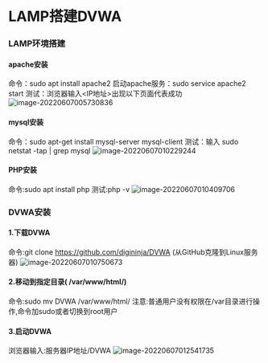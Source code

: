# LAMP搭建DVWA
### LAMP环境搭建
#### apache安装
命令：sudo apt install apache2
启动apache服务：sudo service apache2 start
测试：浏览器输入<IP地址>出现以下页面代表成功
![image-20220607005730836](C:\Users\23033\AppData\Roaming\Typora\typora-user-images\image-20220607005730836.png)
#### mysql安装
命令：sudo apt-get install mysql-server mysql-client
测试：输入 sudo netstat -tap | grep mysql
![image-20220607010229244](C:\Users\23033\AppData\Roaming\Typora\typora-user-images\image-20220607010229244.png)
#### PHP安装
命令:sudo apt install php
测试:php -v
![image-20220607010409706](C:\Users\23033\AppData\Roaming\Typora\typora-user-images\image-20220607010409706.png)

### DVWA安装
#### 1.下载DVWA
命令:git clone  https://github.com/digininja/DVWA (从GitHub克隆到Linux服务器)
![image-20220607010750673](C:\Users\23033\AppData\Roaming\Typora\typora-user-images\image-20220607010750673.png)
#### 2.移动到指定目录( /var/www/html/)
命令:sudo mv DVWA /var/www/html/
注意:普通用户没有权限在/var目录进行操作,命令加sudo或者切换到root用户
#### 3.启动DVWA
浏览器输入:服务器IP地址/DVWA
![image-20220607012541735](C:\Users\23033\AppData\Roaming\Typora\typora-user-images\image-20220607012541735.png)
